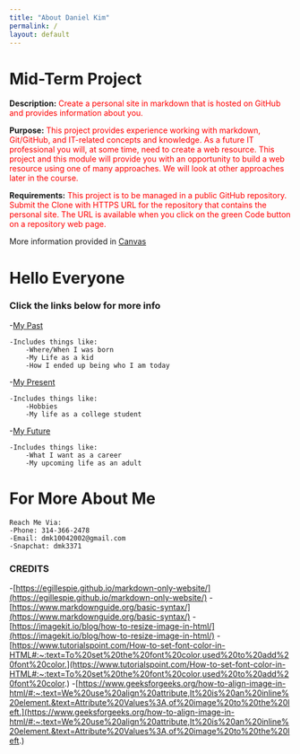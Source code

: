 ```yaml
---
title: "About Daniel Kim"
permalink: /
layout: default
---
```


# Mid-Term Project 

**Description:** <span style="color:red">Create a personal site in markdown that is hosted on GitHub and provides information about you.

**Purpose:** <span style="color:red">This project provides experience working with markdown, Git/GitHub, and IT-related concepts and knowledge. As a future IT professional you will, at some time, need to create a web resource. This project and this module will provide you with an opportunity to build a web resource using one of many approaches. We will look at other approaches later in the course.

**Requirements:** <span style="color:red">This project is to be managed in a public GitHub repository. Submit the Clone with HTTPS URL for the repository that contains the personal site.  The URL is available when you click on the green Code button on a repository web page.


More information provided in [Canvas](https://umsystem.instructure.com/courses/114929/assignments/1493477?module_item_id=5137247)

# Hello Everyone
### Click the links below for more info

-[My Past](https://mkim74.github.io/MyPast/)

    -Includes things like:
        -Where/When I was born
        -My Life as a kid
        -How I ended up being who I am today

-[My Present](https://mkim74.github.io/MyPresent/)

    -Includes things like:
        -Hobbies
        -My life as a college student

-[My Future](https://mkim74.github.io/MyFuture/)

    -Includes things like:
        -What I want as a career
        -My upcoming life as an adult


# For More About Me

```
Reach Me Via:
-Phone: 314-366-2478
-Email: dmk10042002@gmail.com
-Snapchat: dmk3371
```

### CREDITS

-[https://egillespie.github.io/markdown-only-website/](https://egillespie.github.io/markdown-only-website/)
-[https://www.markdownguide.org/basic-syntax/](https://www.markdownguide.org/basic-syntax/)
-[https://imagekit.io/blog/how-to-resize-image-in-html/](https://imagekit.io/blog/how-to-resize-image-in-html/)
-[https://www.tutorialspoint.com/How-to-set-font-color-in-HTML#:~:text=To%20set%20the%20font%20color,used%20to%20add%20font%20color.](https://www.tutorialspoint.com/How-to-set-font-color-in-HTML#:~:text=To%20set%20the%20font%20color,used%20to%20add%20font%20color.)
-[https://www.geeksforgeeks.org/how-to-align-image-in-html/#:~:text=We%20use%20align%20attribute,It%20is%20an%20inline%20element.&text=Attribute%20Values%3A,of%20image%20to%20the%20left.](https://www.geeksforgeeks.org/how-to-align-image-in-html/#:~:text=We%20use%20align%20attribute,It%20is%20an%20inline%20element.&text=Attribute%20Values%3A,of%20image%20to%20the%20left.)

